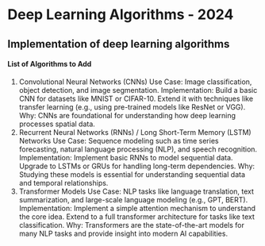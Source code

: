 # Deep Learning Algorithms - 2024

## Implementation of deep learning algorithms
#### List of Algorithms to Add
1. Convolutional Neural Networks (CNNs)
Use Case: Image classification, object detection, and image segmentation.
Implementation:
Build a basic CNN for datasets like MNIST or CIFAR-10.
Extend it with techniques like transfer learning (e.g., using pre-trained models like ResNet or VGG).
Why: CNNs are foundational for understanding how deep learning processes spatial data.
2. Recurrent Neural Networks (RNNs) / Long Short-Term Memory (LSTM) Networks
Use Case: Sequence modeling such as time series forecasting, natural language processing (NLP), and speech recognition.
Implementation:
Implement basic RNNs to model sequential data.
Upgrade to LSTMs or GRUs for handling long-term dependencies.
Why: Studying these models is essential for understanding sequential data and temporal relationships.
3. Transformer Models
Use Case: NLP tasks like language translation, text summarization, and large-scale language modeling (e.g., GPT, BERT).
Implementation:
Implement a simple attention mechanism to understand the core idea.
Extend to a full transformer architecture for tasks like text classification.
Why: Transformers are the state-of-the-art models for many NLP tasks and provide insight into modern AI capabilities.
